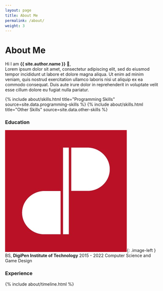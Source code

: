 ```yaml
---
layout: page
title: About Me
permalink: /about/
weight: 3
---
```


# **About Me**

Hi I am **{{ site.author.name }}** :wave:,<br>
Lorem ipsum dolor sit amet, consectetur adipiscing elit, sed do eiusmod tempor incididunt ut labore et dolore magna aliqua. Ut enim ad minim veniam, quis nostrud exercitation ullamco laboris nisi ut aliquip ex ea commodo consequat. Duis aute irure dolor in reprehenderit in voluptate velit esse cillum dolore eu fugiat nulla pariatur.

<div class="row">
{% include about/skills.html title="Programming Skills" source=site.data.programming-skills %}
{% include about/skills.html title="Other Skills" source=site.data.other-skills %}
</div>

### **Education**

![DigiPen logo](/assets/aboutme/DigiPen_Logo.jpg){: .image-left }
BS, **DigiPen Institute of Technology** 2015 - 2022
Computer Science and Game Design

### **Experience**
<div class="row">
{% include about/timeline.html %}
</div>